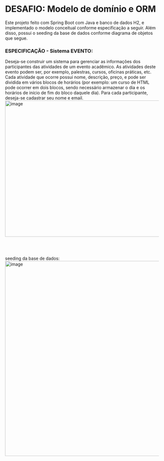 <h1>DESAFIO: Modelo de domínio e ORM</h1>

Este projeto feito com Spring Boot com Java e banco de dados H2, e implementado o modelo
conceitual conforme especificação a seguir. Além disso, possui o seeding da base de dados
conforme diagrama de objetos que segue.

<h3>ESPECIFICAÇÃO - Sistema EVENTO:</h3>
Deseja-se construir um sistema para gerenciar as informações dos participantes das atividades de um
evento acadêmico. As atividades deste evento podem ser, por exemplo, palestras, cursos, oficinas
práticas, etc. Cada atividade que ocorre possui nome, descrição, preço, e pode ser dividida em vários
blocos de horários (por exemplo: um curso de HTML pode ocorrer em dois blocos, sendo necessário
armazenar o dia e os horários de início de fim do bloco daquele dia). Para cada participante, deseja-se
cadastrar seu nome e email.
<img width="1005" height="445" alt="image" src="https://github.com/user-attachments/assets/6448f660-a28f-4126-81f8-b479eb2b16aa" />

<br><br>

seeding da base de dados:
<img width="981" height="637" alt="image" src="https://github.com/user-attachments/assets/1f8d2671-36a7-406b-ad66-020324b53b99" />
